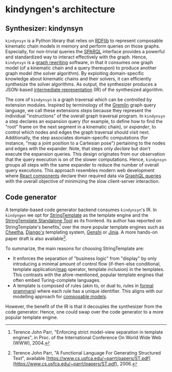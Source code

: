 # kindyngen's architecture


## Synthesizer: kindynsyn

`kindynsyn` is a Python library that relies on [RDFlib](https://rdflib.dev/) to represent composable kinematic chain models in memory and perform queries on those graphs. Especially, for non-trivial queries the [SPARQL](https://www.w3.org/TR/sparql11-query/) interface provides a powerful and standardized way to interact effectively with the graph. Hence, `kindynsyn` is a [graph rewriting](https://en.wikipedia.org/wiki/Graph_rewriting) software, in that it consumes one graph model (of a kinematic chain and a query thereupon) to produce another graph model (the solver algorithm). By exploiting domain-specific knowledge about kinematic chains and their solvers, it can efficiently synthesize the solver algorithms. As output, the synthesizer produces a JSON-based [intermediate representation](https://en.wikipedia.org/wiki/Intermediate_representation) (IR) of the synthesized algorithm.

The core of `kindynsyn` is a graph traversal which can be controlled by extension modules. Inspired by terminology of the [Gremlin](https://tinkerpop.apache.org/docs/current/reference/#the-graph-process) graph query language, we call these extensions _steps_ because they represent the individual "instructions" of the overall graph traversal program. In `kindynsyn` a step declares an expansion query (for example, to define how to find the "root" frame on the next segment in a kinematic chain), or _expander_, to control which nodes and edges the graph traversal should visit next. Additionally, the step associates domain-specific computations (for instance, "map a joint position to a Cartesian pose") pertaining to the nodes and edges with the expander. Note, that steps only _declare_ but don't execute the expansion queries. This design originates from our observation that the query execution is on of the slower computations. Hence, `kindynsyn` groups all steps with the same expander to reduce the number of overall query executions. This approach resembles modern web development where [React components](https://react.dev/reference/react/components) declare their required data via [GraphQL queries](https://graphql.org/) with the overall objective of minimizing the slow client-server interaction.


## Code generator

A template-based code generator backend consumes `kindynsyn`'s IR. In `kindyngen` we opt for [StringTemplate](https://www.stringtemplate.org/) as the template engine and the [StringTemplate Standalone Tool](https://github.com/jsnyders/STSTv4) as its frontend. Its author has reported on StringTemplate's benefits[^Parr2004] over the more popular template engines such as [Cheetha](https://cheetahtemplate.org/), [Django's](https://www.djangoproject.com/) templating system, [Genshi](https://genshi.edgewall.org/) or [Jinja](https://palletsprojects.com/p/jinja/). A more hands-on paper draft is also available[^Parr2006].

To summarize, the main reasons for choosing StringTemplate are:

* It enforces the separation of "business logic" from "display" by only introducing a minimal amount of control flow (if-then-else conditional, template application/[map](https://en.wikipedia.org/wiki/Map_(higher-order_function)) operator, template inclusion) in the templates. This contrasts with the afore-mentioned, popular template engines that often embed Turing-complete languages.
* A template is composed of rules (akin to, or dual to, rules in [formal grammars](https://en.wikipedia.org/wiki/Formal_grammar)) where each rule has a unique identifier. This aligns with our modelling approach for [composable models](https://github.com/comp-rob2b/modelling-tutorial).

However, the benefit of the IR is that it decouples the synthesizer from the code generator. Hence, one could swap over the code generator to a more popular template engine.

[^Parr2004]: Terence John Parr, "Enforcing strict model-view separation in template engines", in Proc. of the International Conference On World Wide Web (WWW), 2004.

[^Parr2006]: Terence John Parr, "A Functional Language For Generating Structured Text", available [https://www.cs.usfca.edu/~parrt/papers/ST.pdf](https://www.cs.usfca.edu/~parrt/papers/ST.pdf), 2006.
